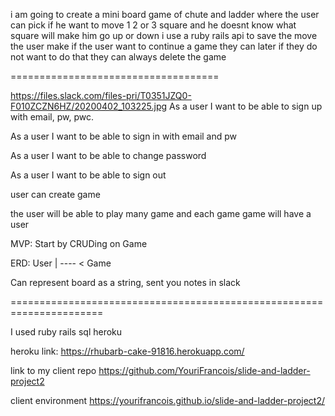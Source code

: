 i am going to create a mini board game of chute and ladder where the user can pick if he want to move 1 2 or 3 square and he doesnt know what square will make him go up or down i use a ruby rails api to save the move the user make if the user want to continue a game they can later if they do not want to do that they can always delete the game

====================================

https://files.slack.com/files-pri/T0351JZQ0-F010ZCZN6HZ/20200402_103225.jpg
As a user I want to be able to sign up with email, pw, pwc.

As a user I want to be able to sign in with email and pw

As a user I want to be able to change password

As a user I want to be able to sign out

user can create game


the user will be able to play many game and each game game will have a user

MVP: Start by CRUDing on Game

ERD: User | ---- < Game

Can represent board as a string, sent you notes in slack

======================================================================

 I used ruby rails sql  heroku
 
 heroku link: https://rhubarb-cake-91816.herokuapp.com/

 link to my client repo https://github.com/YouriFrancois/slide-and-ladder-project2

 client environment https://yourifrancois.github.io/slide-and-ladder-project2/
